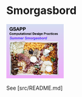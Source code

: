 # Smorgasbord

<img src="https://github.com/GSAPP-CDP/Smorgasbord/blob/main/smorgasbord.png?raw=true" width="30%">

See [src/README.md]
